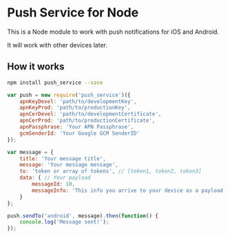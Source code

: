 # Push Service for Node


This is a Node module to work with push notifications for iOS and Android.

It will work with other devices later.


## How it works
```bash
npm install push_service --save
```

```javascript
var push = new require('push_service')({
    apnKeyDevel: 'path/to/developmentKey',
    apnKeyProd: 'path/to/productionKey',
    apnCerDevel: 'path/to/developmentCertificate',
    apnCerProd: 'path/to/productionCertificate',
    apnPassphrase: 'Your APN Passphrase',
    gcmSenderId: 'Your Google GCM SenderID'
});

var message = {
    title: 'Your message title',
    message: 'Your message message',
    to: 'token or array of tokens', // [token1, token2, token3]
    data: { // Your payload
        messageId: 10,
        messageInfo: 'This info you arrive to your device as a payload'
    }
};

push.sendTo('android', message).then(function() {
    console.log('Message sent!');
});

```
